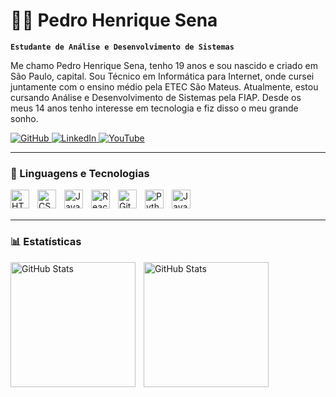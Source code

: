 # 👨‍💻 Pedro Henrique Sena

**`Estudante de Análise e Desenvolvimento de Sistemas`**

Me chamo Pedro Henrique Sena, tenho 19 anos e sou nascido e criado em São Paulo, capital. Sou Técnico em Informática para Internet, onde cursei juntamente com o ensino médio pela ETEC São Mateus. Atualmente, estou cursando Análise e Desenvolvimento de Sistemas pela FIAP. Desde os meus 14 anos tenho interesse em tecnologia e fiz disso o meu grande sonho. 

<p align="left">
    <!-- GitHub -->
    <a href="https://github.com/devpedrosena1" target="_blank">
        <img 
            alt="GitHub" 
            title="Meu GitHub" 
            src="https://img.shields.io/badge/GitHub-333333?style=for-the-badge&logo=github&logoColor=white"
        />
    </a>
    <!-- LinkedIn -->
    <a href="https://www.linkedin.com/in/pedro-henrique-sena-a282b01ab/" target="_blank">
        <img 
            alt="LinkedIn" 
            title="Meu LinkedIn" 
            src="https://img.shields.io/badge/LinkedIn-0A66C2?style=for-the-badge&logo=linkedin&logoColor=white"
        />
    </a>
    <!-- YouTube -->
    <a href="https://www.youtube.com/@sena_fxl" target="_blank">
        <img 
            alt="YouTube" 
            title="Meu YouTube" 
            src="https://img.shields.io/badge/YouTube-FF0000?style=for-the-badge&logo=youtube&logoColor=white"
        />
    </a>
</p>

---

### 🤖 Linguagens e Tecnologias

<img 
    align="left" 
    alt="HTML"
    title="HTML" 
    width="30px" 
    style="padding-right: 10px;" 
    src="https://cdn.jsdelivr.net/gh/devicons/devicon/icons/html5/html5-original.svg" 
/>
<img 
    align="left" 
    alt="CSS" 
    title="CSS"
    width="30px" 
    style="padding-right: 10px;" 
    src="https://cdn.jsdelivr.net/gh/devicons/devicon/icons/css3/css3-original.svg" 
/>
<img 
    align="left" 
    alt="JavaScript" 
    title="JavaScript"
    width="30px" 
    style="padding-right: 10px;" 
    src="https://cdn.jsdelivr.net/gh/devicons/devicon/icons/javascript/javascript-original.svg" 
/>
<img 
    align="left" 
    alt="React"
    title="React" 
    width="30px" 
    style="padding-right: 10px;" 
    src="https://cdn.jsdelivr.net/gh/devicons/devicon/icons/react/react-original.svg" 
/>
<img 
    align="left" 
    alt="Git" 
    title="Git"
    width="30px" 
    style="padding-right: 10px;" 
    src="https://cdn.jsdelivr.net/gh/devicons/devicon/icons/git/git-original.svg" 
/>
<img 
    align="left" 
    alt="Python" 
    title="Python"
    width="30px" 
    style="padding-right: 10px;" 
    src="https://cdn.jsdelivr.net/gh/devicons/devicon/icons/python/python-original.svg" 
/>
<img 
    align="left" 
    alt="Java" 
    title="Java"
    width="30px" 
    style="padding-right: 10px;" 
    src="https://cdn.jsdelivr.net/gh/devicons/devicon/icons/java/java-original.svg" 
/>

<br/>
<br/>

---

### 📊 Estatísticas

<p>
  <img 
    align="left" 
    alt="GitHub Stats" 
    height="200" 
    style="padding-right: 10px;" 
    src="https://github-readme-stats.vercel.app/api?username=devpedrosena1&show_icons=true&theme=tokyonight&include_all_commits=true&locale=pt-br" 
  />

  <img 
    align="left" 
    alt="GitHub Stats" 
    height="200" 
    src="https://github-readme-stats.vercel.app/api/top-langs/?username=devpedrosena1&theme=tokyonight&layout=compact&custom_title=Tecnologias&langs_count=9" 
  />
</p>
